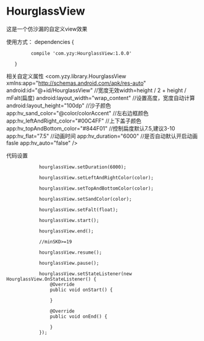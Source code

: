 # HourglassView
这是一个仿沙漏的自定义view效果

使用方式：
       dependencies {

             compile 'com.yzy:HourglassView:1.0.0'

       }



相关自定义属性
      <com.yzy.library.HourglassView
           xmlns:app="http://schemas.android.com/apk/res-auto"
           android:id="@+id/HourglassView"
           //宽度无效width=height / 2 + height / mFalt(扁度)
           android:layout_width="wrap_content"
           //设置高度，宽度自动计算
           android:layout_height="100dp"
           //沙子颜色
           app:hv_sand_color="@color/colorAccent"
           //左右边框颜色
           app:hv_leftAndRight_color="#00C4FF"
           //上下盖子颜色
           app:hv_topAndBottom_color="#844F01"
           //控制扁度默认7.5,建议3-10
           app:hv_flat="7.5"
           //动画时间
           app:hv_duration="6000"
           //是否自动默认开启动画fasle
           app:hv_auto="false"
            />

代码设置

                hourglassView.setDuration(6000);

                hourglassView.setLeftAndRightColor(color);

                hourglassView.setTopAndBottomColor(color);

                hourglassView.setSandColor(color);

                hourglassView.setFalt(float);

                hourglassView.start();

                hourglassView.end();

                //minSKD>=19

                hourglassView.resume();

                hourglassView.pause();

                hourglassView.setStateListener(new HourglassView.OnStateListener() {
                    @Override
                    public void onStart() {

                    }

                    @Override
                    public void onEnd() {

                    }
                });